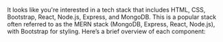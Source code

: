 It looks like you're interested in a tech stack that includes HTML, CSS, Bootstrap, React, Node.js, Express, and MongoDB. This is a popular stack often referred to as the MERN stack (MongoDB, Express, React, Node.js), with Bootstrap for styling. Here’s a brief overview of each component:
